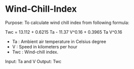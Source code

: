 # Wind-Chill-Index

Purpose: To calculate wind chill index from following formula:

Twc = 13.112 + 0.6215 Ta - 11.37 V^0.16 + 0.3965 Ta V^0.16

- Ta : Ambient air temperature in Celsius degree
- V : Speed in kilometers per hour
- Twc : Wind-chill index.

Input: Ta and V
Output: Twc
